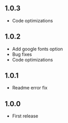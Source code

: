 ## 1.0.3
* Code optimizations

## 1.0.2
* Add google fonts option
* Bug fixes
* Code optimizations

## 1.0.1
* Readme error fix

## 1.0.0
* First release
